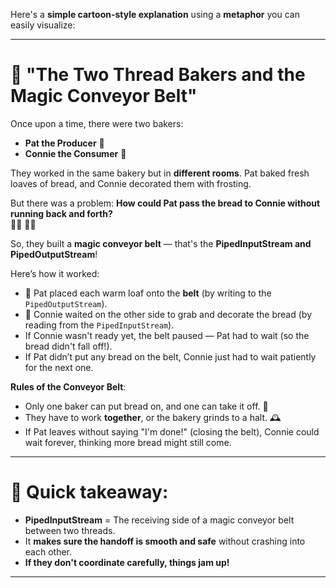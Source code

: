 Here's a **simple cartoon-style explanation** using a **metaphor** you can easily visualize:

---

# 🧵 "The Two Thread Bakers and the Magic Conveyor Belt"

Once upon a time, there were two bakers:
- **Pat the Producer** 🍞
- **Connie the Consumer** 🍰

They worked in the same bakery but in **different rooms**. Pat baked fresh loaves of bread, and Connie decorated them with frosting.

But there was a problem: **How could Pat pass the bread to Connie without running back and forth?**  
🏃‍♂️ 🏃‍♀️

So, they built a **magic conveyor belt** — that's the **PipedInputStream and PipedOutputStream**!

Here’s how it worked:
- 🍞 Pat placed each warm loaf onto the **belt** (by writing to the `PipedOutputStream`).
- 🎀 Connie waited on the other side to grab and decorate the bread (by reading from the `PipedInputStream`).
- If Connie wasn't ready yet, the belt paused — Pat had to wait (so the bread didn't fall off!).
- If Pat didn’t put any bread on the belt, Connie just had to wait patiently for the next one.

**Rules of the Conveyor Belt**:
- Only one baker can put bread on, and one can take it off. 🛑
- They have to work **together**, or the bakery grinds to a halt. 🕰️
- If Pat leaves without saying "I'm done!" (closing the belt), Connie could wait forever, thinking more bread might still come.

---

# 🎯 Quick takeaway:
- **PipedInputStream** = The receiving side of a magic conveyor belt between two threads.
- It **makes sure the handoff is smooth and safe** without crashing into each other.
- **If they don't coordinate carefully, things jam up!**

---
